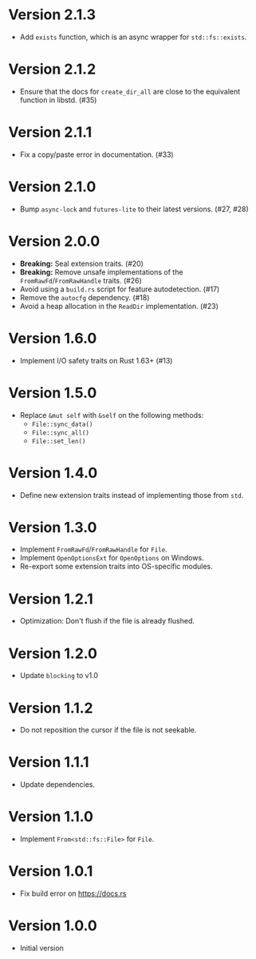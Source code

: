 # Version 2.1.3

- Add `exists` function, which is an async wrapper for `std::fs::exists`.

# Version 2.1.2

- Ensure that the docs for `create_dir_all` are close to the equivalent function
  in libstd. (#35)

# Version 2.1.1

- Fix a copy/paste error in documentation. (#33)

# Version 2.1.0

- Bump `async-lock` and `futures-lite` to their latest versions. (#27, #28)

# Version 2.0.0

- **Breaking:** Seal extension traits. (#20)
- **Breaking:** Remove unsafe implementations of the `FromRawFd`/`FromRawHandle` traits. (#26)
- Avoid using a `build.rs` script for feature autodetection. (#17)
- Remove the `autocfg` dependency. (#18)
- Avoid a heap allocation in the `ReadDir` implementation. (#23)

# Version 1.6.0

- Implement I/O safety traits on Rust 1.63+ (#13)

# Version 1.5.0

- Replace `&mut self` with `&self` on the following methods:
    - `File::sync_data()`
    - `File::sync_all()`
    - `File::set_len()`

# Version 1.4.0

- Define new extension traits instead of implementing those from `std`.

# Version 1.3.0

- Implement `FromRawFd`/`FromRawHandle` for `File`.
- Implement `OpenOptionsExt` for `OpenOptions` on Windows.
- Re-export some extension traits into OS-specific modules.

# Version 1.2.1

- Optimization: Don't flush if the file is already flushed.

# Version 1.2.0

- Update `blocking` to v1.0

# Version 1.1.2

- Do not reposition the cursor if the file is not seekable.

# Version 1.1.1

- Update dependencies.

# Version 1.1.0

- Implement `From<std::fs::File>` for `File`.

# Version 1.0.1

- Fix build error on https://docs.rs

# Version 1.0.0

- Initial version
